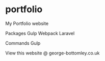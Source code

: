 # portfolio
My Portfolio website

Packages
Gulp
Webpack
Laravel

Commands
Gulp


View this website @ george-bottomley.co.uk
